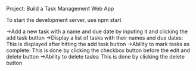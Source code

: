 Project: Build a Task Management Web App

To start the development server, use npm start

->Add a new task with a name and due date by inputing it and clicking the add task button
->Display a list of tasks with their names and due dates: This is displayed after hitting the add task button
->Ability to mark tasks as complete: This is done by clicking the checkbox button before the edit and delete button
->Ability to delete tasks: This is done by clicking the delete button 